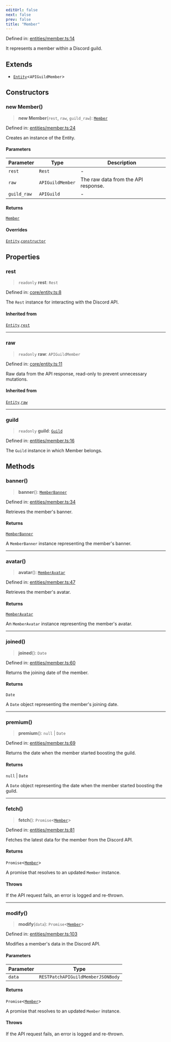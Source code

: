 ```yaml
---
editUrl: false
next: false
prev: false
title: "Member"
---
```


Defined in: [entities/member.ts:14](https://github.com/KingsBeCattz/Kodkord/blob/5983eab654eb4f3b9082e138abddc2d7f9dac808/packages/classes/src/entities/member.ts#L14)

It represents a member within a Discord guild.

## Extends

- [`Entity`](/api-classes/classes/entity/)\<`APIGuildMember`\>

## Constructors

### new Member()

> **new Member**(`rest`, `raw`, `guild_raw`): [`Member`](/api-classes/classes/member/)

Defined in: [entities/member.ts:24](https://github.com/KingsBeCattz/Kodkord/blob/5983eab654eb4f3b9082e138abddc2d7f9dac808/packages/classes/src/entities/member.ts#L24)

Creates an instance of the Entity.

#### Parameters

| Parameter | Type | Description |
| ------ | ------ | ------ |
| `rest` | `Rest` | - |
| `raw` | `APIGuildMember` | The raw data from the API response. |
| `guild_raw` | `APIGuild` | - |

#### Returns

[`Member`](/api-classes/classes/member/)

#### Overrides

[`Entity`](/api-classes/classes/entity/).[`constructor`](/api-classes/classes/entity/#constructors)

## Properties

### rest

> `readonly` **rest**: `Rest`

Defined in: [core/entity.ts:8](https://github.com/KingsBeCattz/Kodkord/blob/5983eab654eb4f3b9082e138abddc2d7f9dac808/packages/classes/src/core/entity.ts#L8)

The `Rest` instance for interacting with the Discord API.

#### Inherited from

[`Entity`](/api-classes/classes/entity/).[`rest`](/api-classes/classes/entity/#rest-1)

***

### raw

> `readonly` **raw**: `APIGuildMember`

Defined in: [core/entity.ts:11](https://github.com/KingsBeCattz/Kodkord/blob/5983eab654eb4f3b9082e138abddc2d7f9dac808/packages/classes/src/core/entity.ts#L11)

Raw data from the API response, read-only to prevent unnecessary mutations.

#### Inherited from

[`Entity`](/api-classes/classes/entity/).[`raw`](/api-classes/classes/entity/#raw-1)

***

### guild

> `readonly` **guild**: [`Guild`](/api-classes/classes/guild/)

Defined in: [entities/member.ts:16](https://github.com/KingsBeCattz/Kodkord/blob/5983eab654eb4f3b9082e138abddc2d7f9dac808/packages/classes/src/entities/member.ts#L16)

The `Guild` instance in which Member belongs.

## Methods

### banner()

> **banner**(): [`MemberBanner`](/api-classes/classes/memberbanner/)

Defined in: [entities/member.ts:34](https://github.com/KingsBeCattz/Kodkord/blob/5983eab654eb4f3b9082e138abddc2d7f9dac808/packages/classes/src/entities/member.ts#L34)

Retrieves the member's banner.

#### Returns

[`MemberBanner`](/api-classes/classes/memberbanner/)

A `MemberBanner` instance representing the member's banner.

***

### avatar()

> **avatar**(): [`MemberAvatar`](/api-classes/classes/memberavatar/)

Defined in: [entities/member.ts:47](https://github.com/KingsBeCattz/Kodkord/blob/5983eab654eb4f3b9082e138abddc2d7f9dac808/packages/classes/src/entities/member.ts#L47)

Retrieves the member's avatar.

#### Returns

[`MemberAvatar`](/api-classes/classes/memberavatar/)

An `MemberAvatar` instance representing the member's avatar.

***

### joined()

> **joined**(): `Date`

Defined in: [entities/member.ts:60](https://github.com/KingsBeCattz/Kodkord/blob/5983eab654eb4f3b9082e138abddc2d7f9dac808/packages/classes/src/entities/member.ts#L60)

Returns the joining date of the member.

#### Returns

`Date`

A `Date` object representing the member's joining date.

***

### premium()

> **premium**(): `null` \| `Date`

Defined in: [entities/member.ts:69](https://github.com/KingsBeCattz/Kodkord/blob/5983eab654eb4f3b9082e138abddc2d7f9dac808/packages/classes/src/entities/member.ts#L69)

Returns the date when the member started boosting the guild.

#### Returns

`null` \| `Date`

A `Date` object representing the date when the member started boosting the guild.

***

### fetch()

> **fetch**(): `Promise`\<[`Member`](/api-classes/classes/member/)\>

Defined in: [entities/member.ts:81](https://github.com/KingsBeCattz/Kodkord/blob/5983eab654eb4f3b9082e138abddc2d7f9dac808/packages/classes/src/entities/member.ts#L81)

Fetches the latest data for the member from the Discord API.

#### Returns

`Promise`\<[`Member`](/api-classes/classes/member/)\>

A promise that resolves to an updated `Member` instance.

#### Throws

If the API request fails, an error is logged and re-thrown.

***

### modify()

> **modify**(`data`): `Promise`\<[`Member`](/api-classes/classes/member/)\>

Defined in: [entities/member.ts:103](https://github.com/KingsBeCattz/Kodkord/blob/5983eab654eb4f3b9082e138abddc2d7f9dac808/packages/classes/src/entities/member.ts#L103)

Modifies a member's data in the Discord API.

#### Parameters

| Parameter | Type |
| ------ | ------ |
| `data` | `RESTPatchAPIGuildMemberJSONBody` |

#### Returns

`Promise`\<[`Member`](/api-classes/classes/member/)\>

A promise that resolves to an updated `Member` instance.

#### Throws

If the API request fails, an error is logged and re-thrown.
